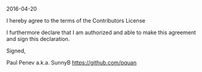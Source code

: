 2016-04-20

I hereby agree to the terms of the Contributors License

I furthermore declare that I am authorized and able to make this
agreement and sign this declaration.

Signed,

Paul Penev a.k.a. SunnyB
https://github.com/pquan
